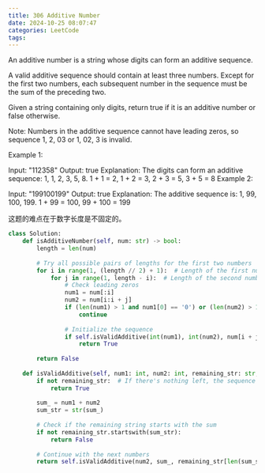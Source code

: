 ```yaml
---
title: 306 Additive Number
date: 2024-10-25 08:07:47
categories: LeetCode
tags:
---
```


An additive number is a string whose digits can form an additive sequence.

A valid additive sequence should contain at least three numbers. Except for the first two numbers, each subsequent number in the sequence must be the sum of the preceding two.

Given a string containing only digits, return true if it is an additive number or false otherwise.

Note: Numbers in the additive sequence cannot have leading zeros, so sequence 1, 2, 03 or 1, 02, 3 is invalid.

 

Example 1:

Input: "112358"
Output: true
Explanation: 
The digits can form an additive sequence: 1, 1, 2, 3, 5, 8. 
1 + 1 = 2, 1 + 2 = 3, 2 + 3 = 5, 3 + 5 = 8
Example 2:

Input: "199100199"
Output: true
Explanation: 
The additive sequence is: 1, 99, 100, 199. 
1 + 99 = 100, 99 + 100 = 199

这题的难点在于数字长度是不固定的。

```python
class Solution:
    def isAdditiveNumber(self, num: str) -> bool:
        length = len(num)
        
        # Try all possible pairs of lengths for the first two numbers
        for i in range(1, (length // 2) + 1):  # Length of the first number
            for j in range(1, length - i):  # Length of the second number
                # Check leading zeros
                num1 = num[:i]
                num2 = num[i:i + j]
                if (len(num1) > 1 and num1[0] == '0') or (len(num2) > 1 and num2[0] == '0'):
                    continue
                
                # Initialize the sequence
                if self.isValidAdditive(int(num1), int(num2), num[i + j:]):
                    return True
        
        return False
    
    def isValidAdditive(self, num1: int, num2: int, remaining_str: str, ) -> bool:
        if not remaining_str:  # If there's nothing left, the sequence is valid
            return True
        
        sum_ = num1 + num2
        sum_str = str(sum_)
        
        # Check if the remaining string starts with the sum
        if not remaining_str.startswith(sum_str):
            return False
        
        # Continue with the next numbers
        return self.isValidAdditive(num2, sum_, remaining_str[len(sum_str):])
```

